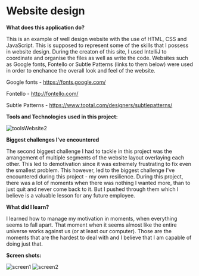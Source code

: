# Website design #    


**What does this application do?**

This is an example of well design website with the use of HTML, CSS and JavaScript. This is supposed to represent some of the skills that I possess in website design. During the creaton of this site, I used IntelliJ to coordinate and organise the files as well as write the code. Websites such as Google fonts, Fontello or Subtle Patterns (links to them below) were used in order to enchance the overall look and feel of the website.

Google fonts    - https://fonts.google.com/

Fontello        - http://fontello.com/

Subtle Patterns - https://www.toptal.com/designers/subtlepatterns/


**Tools and Technologies used in this project:**

![toolsWebsite2](https://user-images.githubusercontent.com/57737385/75502892-73440d80-59d4-11ea-944b-7dfc51f9cd3c.png)


**Biggest challenges I've encountered**

The second biggest challenge I had to tackle in this project was the arrangement of multiple segments of the website layout overlaying each other. This led to demotivation since it was extremely frustrating to fix even the smallest problem. This however, led to the biggest challenge I've encountered during this project - my own resilience. During this project, there was a lot of moments when there was nothing I wanted more, than to just quit and never come back to it. But I pushed through them which I believe is a valuable lesson for any future employee.

**What did I learn?**

I learned how to manage my motivation in moments, when everything seems to fall apart. That moment when it seems almost like the entire universe works against us (or at least our computer). Those are the moments that are the hardest to deal with and I believe that I am capable of doing just that.

**Screen shots:**

![screen1](https://user-images.githubusercontent.com/57737385/75503605-5d374c80-59d6-11ea-846e-17808be160dc.png)
![screen2](https://user-images.githubusercontent.com/57737385/75503625-69bba500-59d6-11ea-9388-0584b7da4155.png)
